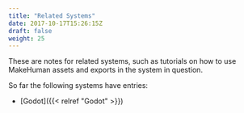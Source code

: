 ```yaml
---
title: "Related Systems"
date: 2017-10-17T15:26:15Z
draft: false
weight: 25
---
```


These are notes for related systems, such as tutorials on how to use MakeHuman assets and exports
in the system in question.

So far the following systems have entries:

* [Godot]({{< relref "Godot" >}})